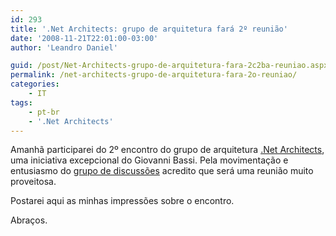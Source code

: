 ```yaml
---
id: 293
title: '.Net Architects: grupo de arquitetura fará 2º reunião'
date: '2008-11-21T22:01:00-03:00'
author: 'Leandro Daniel'

guid: /post/Net-Architects-grupo-de-arquitetura-fara-2c2ba-reuniao.aspx
permalink: /net-architects-grupo-de-arquitetura-fara-2o-reuniao/
categories:
    - IT
tags:
    - pt-br
    - '.Net Architects'
---
```


Amanhã participarei do 2º encontro do grupo de arquitetura [.Net Architects](http://www.dotnetarchitects.net/), uma iniciativa excepcional do Giovanni Bassi. Pela movimentação e entusiasmo do [grupo de discussões](http://groups.google.com/group/dotnetarchitects?hl=pt-br) acredito que será uma reunião muito proveitosa.

Postarei aqui as minhas impressões sobre o encontro.

Abraços.

